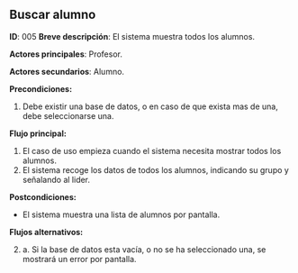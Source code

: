 ## Buscar alumno

**ID**: 005
**Breve descripción**: El sistema muestra todos los alumnos.

**Actores principales**: Profesor.

**Actores secundarios**: Alumno.

**Precondiciones:**

1. Debe existir una base de datos, o en caso de que exista mas de una, debe seleccionarse una.


**Flujo principal:**

1. El caso de uso empieza cuando el sistema necesita mostrar todos los alumnos.
2. El sistema recoge los datos de todos los alumnos, indicando su grupo y señalando al lider.

**Postcondiciones:**

* El sistema muestra una lista de alumnos por pantalla.

**Flujos alternativos:**

2. a. Si la base de datos esta vacía, o no se ha seleccionado una, se mostrará un error por pantalla.
